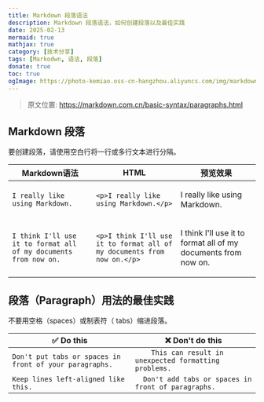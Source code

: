 ```yaml
---
title: Markdown 段落语法
description: Markdown 段落语法，如何创建段落以及最佳实践
date: 2025-02-13
mermaid: true
mathjax: true
category: [技术分享]
tags: [Markodwn, 语法, 段落]
donate: true
toc: true
ogImage: https://photo-kemiao.oss-cn-hangzhou.aliyuncs.com/img/markdown-duanluo.webp-ys
---
```


> 原文位置: https://markdown.com.cn/basic-syntax/paragraphs.html

## Markdown 段落
要创建段落，请使用空白行将一行或多行文本进行分隔。

|Markdown语法|HTML|预览效果|
|---|---|---|
|`I really like using Markdown.`|`<p>I really like using Markdown.</p>`|<p>I really like using Markdown.</p>|
|`I think I'll use it to format all of my documents from now on.`|`<p>I think I'll use it to format all of my documents from now on.</p>`|<p>I think I'll use it to format all of my documents from now on.</p>|

## 段落（Paragraph）用法的最佳实践
不要用空格（spaces）或制表符（ tabs）缩进段落。

|✅  Do this|❌  Don't do this|
|---|---|
|`Don't put tabs or spaces in front of your paragraphs.`|`    This can result in unexpected formatting problems.`|
|`Keep lines left-aligned like this.`|`  Don't add tabs or spaces in front of paragraphs.`|
